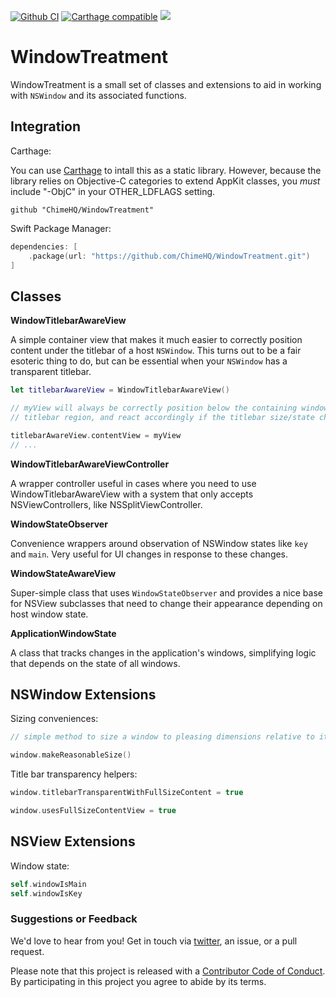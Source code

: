[![Github CI](https://github.com/ChimeHQ/WindowTreatment/workflows/CI/badge.svg)](https://github.com/ChimeHQ/WindowTreatment/actions)
[![Carthage compatible](https://img.shields.io/badge/Carthage-compatible-4BC51D.svg)](https://github.com/Carthage/Carthage)
![](https://img.shields.io/badge/Swift-5.0-orange.svg)

# WindowTreatment

WindowTreatment is a small set of classes and extensions to aid in working with `NSWindow` and its associated functions.

## Integration

Carthage:

You can use [Carthage](https://github.com/Carthage/Carthage) to intall this as a static library. However, because the library relies on Objective-C categories to extend AppKit classes, you *must* include "-ObjC" in your OTHER_LDFLAGS setting.

```
github "ChimeHQ/WindowTreatment"
```

Swift Package Manager:

```swift
dependencies: [
    .package(url: "https://github.com/ChimeHQ/WindowTreatment.git")
]
```

## Classes

**WindowTitlebarAwareView**

A simple container view that makes it much easier to correctly position content under the titlebar of a host `NSWindow`. This turns out to be a fair esoteric thing to do, but can be essential when your `NSWindow` has a transparent titlebar.

```swift
let titlebarAwareView = WindowTitlebarAwareView()

// myView will always be correctly position below the containing window's
// titlebar region, and react accordingly if the titlebar size/state changes

titlebarAwareView.contentView = myView
// ...
```

**WindowTitlebarAwareViewController**

A wrapper controller useful in cases where you need to use WindowTitlebarAwareView with a system that only accepts NSViewControllers, like NSSplitViewController.

**WindowStateObserver**

Convenience wrappers around observation of NSWindow states like `key` and `main`. Very useful for UI changes in response to these changes.

**WindowStateAwareView**

Super-simple class that uses `WindowStateObserver` and provides a nice base for NSView subclasses that need to change their appearance depending on host window state.

**ApplicationWindowState**

A class that tracks changes in the application's windows, simplifying logic that depends on the state of all windows.

## NSWindow Extensions

Sizing conveniences:

```swift
// simple method to size a window to pleasing dimensions relative to its screen

window.makeReasonableSize()
```

Title bar transparency helpers:

```swift
window.titlebarTransparentWithFullSizeContent = true

window.usesFullSizeContentView = true
```

## NSView Extensions

Window state:

```swift
self.windowIsMain
self.windowIsKey
```

### Suggestions or Feedback

We'd love to hear from you! Get in touch via [twitter](https://twitter.com/chimehq), an issue, or a pull request.

Please note that this project is released with a [Contributor Code of Conduct](CODE_OF_CONDUCT.md). By participating in this project you agree to abide by its terms.
